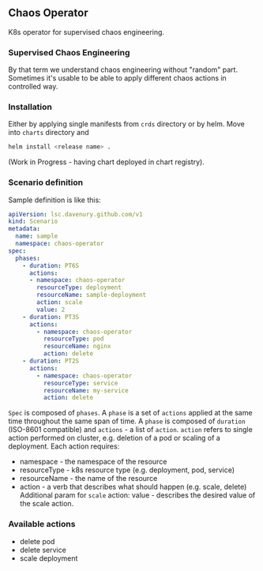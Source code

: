 ## Chaos Operator

K8s operator for supervised chaos engineering.

### Supervised Chaos Engineering
By that term we understand chaos engineering without "random" part. Sometimes it's usable to be able to
apply different chaos actions in controlled way.

### Installation
Either by applying single manifests from `crds` directory or by helm. Move into `charts` directory and
```bash
helm install <release name> .
```
(Work in Progress - having chart deployed in chart registry).

### Scenario definition
Sample definition is like this:
```yaml
apiVersion: lsc.davenury.github.com/v1
kind: Scenario
metadata:
  name: sample
  namespace: chaos-operator
spec:
  phases:
    - duration: PT6S
      actions:
      - namespace: chaos-operator
        resourceType: deployment
        resourceName: sample-deployment
        action: scale
        value: 2
    - duration: PT3S
      actions:
        - namespace: chaos-operator
          resourceType: pod
          resourceName: nginx
          action: delete
    - duration: PT2S
      actions:
        - namespace: chaos-operator
          resourceType: service
          resourceName: my-service
          action: delete
```
`Spec` is composed of `phases`. A `phase` is a set of `actions` applied at the same time throughout the same span of time.
A `phase` is composed of `duration` (ISO-8601 compatible) and `actions` - a list of `action`.
`action` refers to single action performed on cluster, e.g. deletion of a pod or scaling of a deployment. Each action requires:
* namespace - the namespace of the resource
* resourceType - k8s resource type (e.g. deployment, pod, service)
* resourceName - the name of the resource
* action - a verb that describes what should happen (e.g. scale, delete)
Additional param for `scale` action: value - describes the desired value of the scale action.

### Available actions
* delete pod
* delete service
* scale deployment
